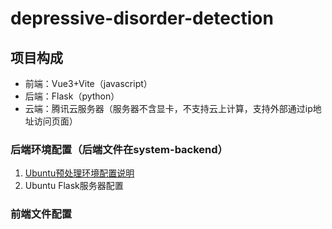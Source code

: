 # depressive-disorder-detection

## 项目构成
* 前端：Vue3+Vite（javascript）
* 后端：Flask（python）
* 云端：腾讯云服务器（服务器不含显卡，不支持云上计算，支持外部通过ip地址访问页面）

### 后端环境配置（后端文件在system-backend）
1. [Ubuntu预处理环境配置说明](https://github.com/Ljy-0827/depressive-disorder-detection/wiki/1.-Ubuntu预处理环境配置说明) 
2. Ubuntu Flask服务器配置

### 前端文件配置
